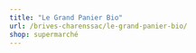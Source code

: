```yaml
---
title: "Le Grand Panier Bio"
url: /brives-charenssac/le-grand-panier-bio/
shop: supermarché
---
```

